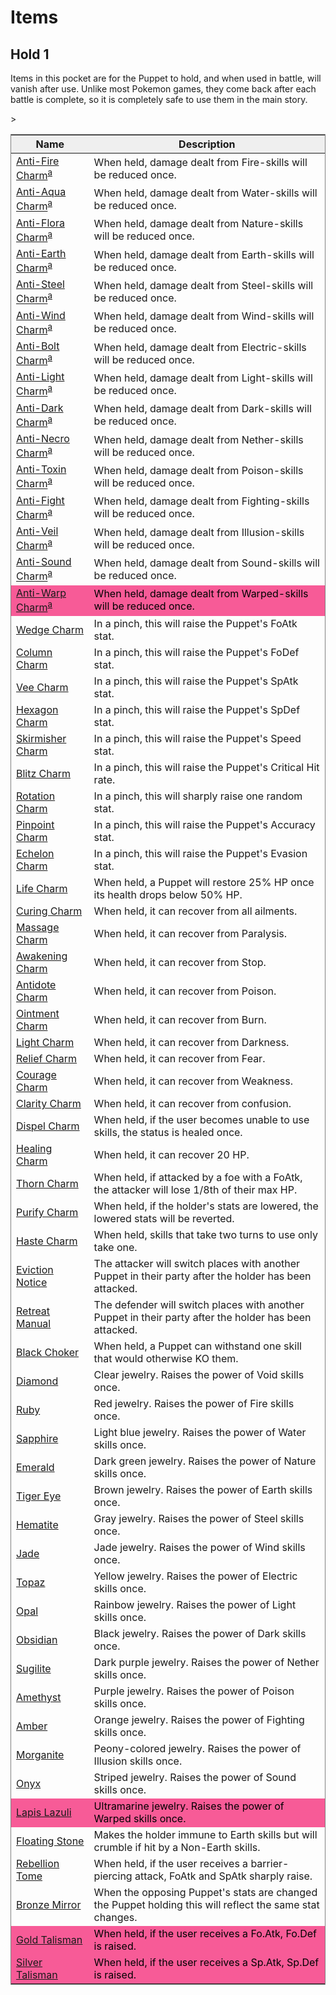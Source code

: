 # <span>Items</span>

<h2><span>Hold 1</span></h2>
<p>Items in this pocket are for the Puppet to hold, and when used in battle, will vanish after use. Unlike most Pokemon games, they come back after each battle is complete, so it is completely safe to use them in the main story.
</p>

<table class="wikitable sortable jquery-tablesorter" style="border-style: solid; border-width: 1px;">

<thead><tr>
<th scope="col" style="background-color:#efefef;" class="headerSort" tabindex="0" role="columnheader button" title="Sort ascending">Name
</th>
<th scope="col" style="background-color:#efefef;" class="headerSort" tabindex="0" role="columnheader button" title="Sort ascending">Description
</th></tr></thead><tbody>
<tr>
<td><a href="/wiki/Anti-Fire_Charm" class="mw-redirect" title="Anti-Fire Charm">Anti-Fire Charm</a><sup class="reference plainlinks nourlexpansion" id="ref_a"><a href="#endnote_a">a</a></sup>
<td>When held, damage dealt from Fire-skills will be reduced once.
</td></tr>
<tr>
<td><a href="/wiki/Anti-Aqua_Charm" class="mw-redirect" title="Anti-Aqua Charm">Anti-Aqua Charm</a><sup class="reference plainlinks nourlexpansion" id="ref_a"><a href="#endnote_a">a</a></sup>
</td>
<td>When held, damage dealt from Water-skills will be reduced once.
</td></tr>
<tr>
<td><a href="/wiki/Anti-Flora_Charm" class="mw-redirect" title="Anti-Flora Charm">Anti-Flora Charm</a><sup class="reference plainlinks nourlexpansion" id="ref_a"><a href="#endnote_a">a</a></sup>
</td>
<td>When held, damage dealt from Nature-skills will be reduced once.
</td></tr>
<tr>
<td><a href="/wiki/Anti-Earth_Charm" class="mw-redirect" title="Anti-Earth Charm">Anti-Earth Charm</a><sup class="reference plainlinks nourlexpansion" id="ref_a"><a href="#endnote_a">a</a></sup>
</td>
<td>When held, damage dealt from Earth-skills will be reduced once.
</td></tr>
<tr>
<td><a href="/wiki/Anti-Steel_Charm" class="mw-redirect" title="Anti-Steel Charm">Anti-Steel Charm</a><sup class="reference plainlinks nourlexpansion" id="ref_a"><a href="#endnote_a">a</a></sup>
</td>
<td>When held, damage dealt from Steel-skills will be reduced once.
</td></tr>
<tr>
<td><a href="/wiki/Anti-Wind_Charm" class="mw-redirect" title="Anti-Wind Charm">Anti-Wind Charm</a><sup class="reference plainlinks nourlexpansion" id="ref_a"><a href="#endnote_a">a</a></sup>
</td>
<td>When held, damage dealt from Wind-skills will be reduced once.
</td></tr>
<tr>
<td><a href="/wiki/Anti-Bolt_Charm" class="mw-redirect" title="Anti-Bolt Charm">Anti-Bolt Charm</a><sup class="reference plainlinks nourlexpansion" id="ref_a"><a href="#endnote_a">a</a></sup>
</td>
<td>When held, damage dealt from Electric-skills will be reduced once.
</td></tr>
<tr>
<td><a href="/wiki/Anti-Light_Charm" class="mw-redirect" title="Anti-Light Charm">Anti-Light Charm</a><sup class="reference plainlinks nourlexpansion" id="ref_a"><a href="#endnote_a">a</a></sup>
</td>
<td>When held, damage dealt from Light-skills will be reduced once.
</td></tr>
<tr>
<td><a href="/wiki/Anti-Dark_Charm" class="mw-redirect" title="Anti-Dark Charm">Anti-Dark Charm</a><sup class="reference plainlinks nourlexpansion" id="ref_a"><a href="#endnote_a">a</a></sup>
</td>
<td>When held, damage dealt from Dark-skills will be reduced once.
</td></tr>
<tr>
<td><a href="/wiki/Anti-Necro_Charm" class="mw-redirect" title="Anti-Necro Charm">Anti-Necro Charm</a><sup class="reference plainlinks nourlexpansion" id="ref_a"><a href="#endnote_a">a</a></sup>
</td>
<td>When held, damage dealt from Nether-skills will be reduced once.
</td></tr>
<tr>
<td><a href="/wiki/Anti-Toxin_Charm" class="mw-redirect" title="Anti-Toxin Charm">Anti-Toxin Charm</a><sup class="reference plainlinks nourlexpansion" id="ref_a"><a href="#endnote_a">a</a></sup>
</td>
<td>When held, damage dealt from Poison-skills will be reduced once.
</td></tr>
<tr>
<td><a href="/wiki/Anti-Fight_Charm" class="mw-redirect" title="Anti-Fight Charm">Anti-Fight Charm</a><sup class="reference plainlinks nourlexpansion" id="ref_a"><a href="#endnote_a">a</a></sup>
</td>
<td>When held, damage dealt from Fighting-skills will be reduced once.
</td></tr>
<tr>
<td><a href="/wiki/Anti-Veil_Charm" class="mw-redirect" title="Anti-Veil Charm">Anti-Veil Charm</a><sup class="reference plainlinks nourlexpansion" id="ref_a"><a href="#endnote_a">a</a></sup>
</td>
<td>When held, damage dealt from Illusion-skills will be reduced once.
</td></tr>
<tr>
<td><a href="/wiki/Anti-Sound_Charm" class="mw-redirect" title="Anti-Sound Charm">Anti-Sound Charm</a><sup class="reference plainlinks nourlexpansion" id="ref_a"><a href="#endnote_a">a</a></sup>
</td>
<td>When held, damage dealt from Sound-skills will be reduced once.
</td></tr>
<tr>
<td style="background-color: #F75B97; color: black;"><a href="/wiki/Anti-Warp_Charm" class="mw-redirect" title="Anti-Warp Charm">Anti-Warp Charm</a><sup class="reference plainlinks nourlexpansion" id="ref_a"><a href="#endnote_a">a</a></sup>
</td>
<td style="background-color: #F75B97; color: black;">When held, damage dealt from Warped-skills will be reduced once.
</td></tr>
<tr>
<td><a href="/wiki/Wedge_Charm?action=edit&amp;redlink=1" class="new" title="Wedge Charm (page does not exist)">Wedge Charm</a>
</td>
<td>In a pinch, this will raise the Puppet's FoAtk stat.
</td></tr>
<tr>
<td><a href="/wiki/Column_Charm?action=edit&amp;redlink=1" class="new" title="Column Charm (page does not exist)">Column Charm</a>
</td>
<td>In a pinch, this will raise the Puppet's FoDef stat.
</td></tr>
<tr>
<td><a href="/wiki/Vee_Charm?action=edit&amp;redlink=1" class="new" title="Vee Charm (page does not exist)">Vee Charm</a>
</td>
<td>In a pinch, this will raise the Puppet's SpAtk stat.
</td></tr>
<tr>
<td><a href="/wiki/Hexagon_Charm?action=edit&amp;redlink=1" class="new" title="Hexagon Charm (page does not exist)">Hexagon Charm</a>
</td>
<td>In a pinch, this will raise the Puppet's SpDef stat.
</td></tr>
<tr>
<td><a href="/wiki/Skirmisher_Charm?action=edit&amp;redlink=1" class="new" title="Skirmisher Charm (page does not exist)">Skirmisher Charm</a>
</td>
<td>In a pinch, this will raise the Puppet's Speed stat.
</td></tr>
<tr>
<td><a href="/wiki/Blitz_Charm?action=edit&amp;redlink=1" class="new" title="Blitz Charm (page does not exist)">Blitz Charm</a>
</td>
<td>In a pinch, this will raise the Puppet's Critical Hit rate.
</td></tr>
<tr>
<td><a href="/wiki/Rotation_Charm?action=edit&amp;redlink=1" class="new" title="Rotation Charm (page does not exist)">Rotation Charm</a>
</td>
<td>In a pinch, this will sharply raise one random stat.
</td></tr>
<tr>
<td><a href="/wiki/Pinpoint_Charm?action=edit&amp;redlink=1" class="new" title="Pinpoint Charm (page does not exist)">Pinpoint Charm</a>
</td>
<td>In a pinch, this will raise the Puppet's Accuracy stat.
</td></tr>
<tr>
<td><a href="/wiki/Echelon_Charm?action=edit&amp;redlink=1" class="new" title="Echelon Charm (page does not exist)">Echelon Charm</a>
</td>
<td>In a pinch, this will raise the Puppet's Evasion stat.
</td></tr>
<tr>
<td><a href="/wiki/Life_Charm" class="mw-redirect" title="Life Charm">Life Charm</a>
</td>
<td>When held, a Puppet will restore 25% HP once its health drops below 50% HP.
</td></tr>
<tr>
<td><a href="/wiki/Curing_Charm" class="mw-redirect" title="Curing Charm">Curing Charm</a>
</td>
<td>When held, it can recover from all ailments.
</td></tr>
<tr>
<td><a href="/wiki/Massage_Charm" class="mw-redirect" title="Massage Charm">Massage Charm</a>
</td>
<td>When held, it can recover from Paralysis.
</td></tr>
<tr>
<td><a href="/wiki/Awakening_Charm" class="mw-redirect" title="Awakening Charm">Awakening Charm</a>
</td>
<td>When held, it can recover from Stop.
</td></tr>
<tr>
<td><a href="/wiki/Antidote_Charm" class="mw-redirect" title="Antidote Charm">Antidote Charm</a>
</td>
<td>When held, it can recover from Poison.
</td></tr>
<tr>
<td><a href="/wiki/Ointment_Charm" class="mw-redirect" title="Ointment Charm">Ointment Charm</a>
</td>
<td>When held, it can recover from Burn.
</td></tr>
<tr>
<td><a href="/wiki/Light_Charm" class="mw-redirect" title="Light Charm">Light Charm</a>
</td>
<td>When held, it can recover from Darkness.
</td></tr>
<tr>
<td><a href="/wiki/Relief_Charm" class="mw-redirect" title="Relief Charm">Relief Charm</a>
</td>
<td>When held, it can recover from Fear.
</td></tr>
<tr>
<td><a href="/wiki/Courage_Charm" class="mw-redirect" title="Courage Charm">Courage Charm</a>
</td>
<td>When held, it can recover from Weakness.
</td></tr>
<tr>
<td><a href="/wiki/Clarity_Charm" class="mw-redirect" title="Clarity Charm">Clarity Charm</a>
</td>
<td>When held, it can recover from confusion.
</td></tr>
<tr>
<td><a href="/wiki/Dispel_Charm" class="mw-redirect" title="Dispel Charm">Dispel Charm</a>
</td>
<td>When held, if the user becomes unable to use skills, the status is healed once.
</td></tr>
<tr>
<td><a href="/wiki/Healing_Charm?action=edit&amp;redlink=1" class="new" title="Healing Charm (page does not exist)">Healing Charm</a>
</td>
<td>When held, it can recover 20 HP.
</td></tr>
<tr>
<td><a href="/wiki/Thorn_Charm?action=edit&amp;redlink=1" class="new" title="Thorn Charm (page does not exist)">Thorn Charm</a>
</td>
<td>When held, if attacked by a foe with a FoAtk, the attacker will lose 1/8th of their max HP.
</td></tr>
<tr>
<td><a href="/wiki/Purify_Charm?action=edit&amp;redlink=1" class="new" title="Purify Charm (page does not exist)">Purify Charm</a>
</td>
<td>When held, if the holder's stats are lowered, the lowered stats will be reverted.
</td></tr>
<tr>
<td><a href="/wiki/Haste_Charm?action=edit&amp;redlink=1" class="new" title="Haste Charm (page does not exist)">Haste Charm</a>
</td>
<td>When held, skills that take two turns to use only take one.
</td></tr>
<tr>
<td><a href="/wiki/Eviction_Notice?action=edit&amp;redlink=1" class="new" title="Eviction Notice (page does not exist)">Eviction Notice</a>
</td>
<td>The attacker will switch places with another Puppet in their party after the holder has been attacked.
</td></tr>
<tr>
<td><a href="/wiki/Retreat_Manual?action=edit&amp;redlink=1" class="new" title="Retreat Manual (page does not exist)">Retreat Manual</a>
</td>
<td>The defender will switch places with another Puppet in their party after the holder has been attacked.
</td></tr>
<tr>
<td><a href="/wiki/Black_Choker?action=edit&amp;redlink=1" class="new" title="Black Choker (page does not exist)">Black Choker</a>
</td>
<td>When held, a Puppet can withstand one skill that would otherwise KO them.
</td></tr>
<tr>
<td><a href="/wiki/Type-Boosting_Items" title="Type-Boosting Items">Diamond</a>
</td>
<td>Clear jewelry. Raises the power of Void skills once.
</td></tr>
<tr>
<td><a href="/wiki/Type-Boosting_Items" title="Type-Boosting Items">Ruby</a>
</td>
<td>Red jewelry. Raises the power of Fire skills once.
</td>></tr>
<tr>
<td><a href="/wiki/Type-Boosting_Items" title="Type-Boosting Items">Sapphire</a>
</td>
<td>Light blue jewelry. Raises the power of Water skills once.
</td></tr>
<tr>
<td><a href="/wiki/Type-Boosting_Items" title="Type-Boosting Items">Emerald</a>
</td>
<td>Dark green jewelry. Raises the power of Nature skills once.
</td></tr>
<tr>
<td><a href="/wiki/Type-Boosting_Items" title="Type-Boosting Items">Tiger Eye</a>
</td>
<td>Brown jewelry. Raises the power of Earth skills once.
</td></tr>
<tr>
<td><a href="/wiki/Type-Boosting_Items" title="Type-Boosting Items">Hematite</a>
</td>
<td>Gray jewelry. Raises the power of Steel skills once.
</td></tr>
<tr>
<td><a href="/wiki/Type-Boosting_Items" title="Type-Boosting Items">Jade</a>
</td>
<td>Jade jewelry. Raises the power of Wind skills once.
</td></tr>
<tr>
<td><a href="/wiki/Type-Boosting_Items" title="Type-Boosting Items">Topaz</a>
</td>
<td>Yellow jewelry. Raises the power of Electric skills once.
</td></tr>
<tr>
<td><a href="/wiki/Type-Boosting_Items" title="Type-Boosting Items">Opal</a>
</td>
<td>Rainbow jewelry. Raises the power of Light skills once.
</td></tr>
<tr>
<td><a href="/wiki/Type-Boosting_Items" title="Type-Boosting Items">Obsidian</a>
</td>
<td>Black jewelry. Raises the power of Dark skills once.
</td></tr>
<tr>
<td><a href="/wiki/Type-Boosting_Items" title="Type-Boosting Items">Sugilite</a>
</td>
<td>Dark purple jewelry. Raises the power of Nether skills once.
</td></tr>
<tr>
<td><a href="/wiki/Type-Boosting_Items" title="Type-Boosting Items">Amethyst</a>
</td>
<td>Purple jewelry. Raises the power of Poison skills once.
</td></tr>
<tr>
<td><a href="/wiki/Type-Boosting_Items" title="Type-Boosting Items">Amber</a>
</td>
<td>Orange jewelry. Raises the power of Fighting skills once.
</td></tr>
<tr>
<td><a href="/wiki/Type-Boosting_Items" title="Type-Boosting Items">Morganite</a>
</td>
<td>Peony-colored jewelry. Raises the power of Illusion skills once.
</td></tr>
<tr>
<td><a href="/wiki/Type-Boosting_Items" title="Type-Boosting Items">Onyx</a>
</td>
<td>Striped jewelry. Raises the power of Sound skills once.
</td></tr>
<tr>
<td style="background-color: #F75B97; color: black;"><a href="/wiki/Type-Boosting_Items" title="Type-Boosting Items">Lapis Lazuli</a>
</td>
<td style="background-color: #F75B97; color: black;">Ultramarine jewelry. Raises the power of Warped skills once.
</td></tr>
<tr>
<td><a href="/wiki/Floating_Stone?action=edit&amp;redlink=1" class="new" title="Floating Stone (page does not exist)">Floating Stone</a>
</td>
<td>Makes the holder immune to Earth skills but will crumble if hit by a Non-Earth skills.
</td></tr>
<tr>
<td><a href="/wiki/Rebellion_Tome?action=edit&amp;redlink=1" class="new" title="Rebellion Tome (page does not exist)">Rebellion Tome</a>
</td>
<td>When held, if the user receives a barrier-piercing attack, FoAtk and SpAtk sharply raise.
</td></tr>
<tr>
<td><a href="/wiki/Bronze_Mirror?action=edit&amp;redlink=1" class="new" title="Bronze Mirror (page does not exist)">Bronze Mirror</a>
</td>
<td>When the opposing Puppet's stats are changed the Puppet holding this will reflect the same stat changes.
</td></tr>
<tr>
<td style="background-color: #F75B97; color: black;"><a href="/wiki/Gold_Talisman?action=edit&amp;redlink=1" class="new" title="Gold Talisman (page does not exist)">Gold Talisman</a>
</td>
<td style="background-color: #F75B97; color: black;">When held, if the user receives a Fo.Atk, Fo.Def is raised.
</td></tr>
<tr>
<td style="background-color: #F75B97; color: black;"><a href="/wiki/Silver_Talisman?action=edit&amp;redlink=1" class="new" title="Silver Talisman (page does not exist)">Silver Talisman</a>
</td>
<td style="background-color: #F75B97; color: black;">When held, if the user receives a Sp.Atk, Sp.Def is raised.
</td></tr>
</tbody><tfoot></tfoot></table>
